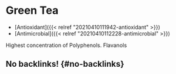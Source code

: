 # Green Tea


-   [Antioxidant]({{< relref "20210410111942-antioxidant" >}})
-   [Antimicrobial]({{< relref "20210410112228-antimicrobial" >}})

Highest concentration of Polyphenols.
Flavanols


## No backlinks! {#no-backlinks}

